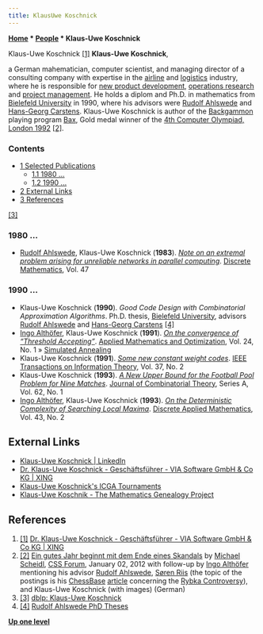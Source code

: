 ```yaml
---
title: KlausUwe Koschnick
---
```

**[Home](Home "Home") \* [People](People "People") \* Klaus-Uwe Koschnick**



 [](https://www.xing.com/profile/KlausUwe_Koschnick) Klaus-Uwe Koschnick <a id="cite-note-1" href="#cite-ref-1">[1]</a> 
**Klaus-Uwe Koschnick**,  

a German mahematician, computer scientist, and managing director of a consulting company with expertise in the [airline](https://en.wikipedia.org/wiki/Airline) and [logistics](https://en.wikipedia.org/wiki/Logistics) industry, where he is responsible for [new product development](https://en.wikipedia.org/wiki/New_product_development), [operations research](https://en.wikipedia.org/wiki/Operations_research) and [project management](https://en.wikipedia.org/wiki/Project_management). 
He holds a diplom and Ph.D. in mathematics from [Bielefeld University](https://en.wikipedia.org/wiki/Bielefeld_University) in 1990, where his advisors were [Rudolf Ahlswede](Mathematician#Ahlswede "Mathematician") and [Hans-Georg Carstens](Mathematician#HGCarstens "Mathematician"). 
Klaus-Uwe Koschnick is author of the [Backgammon](Backgammon "Backgammon") playing program [Bax](https://www.game-ai-forum.org/icga-tournaments/program.php?id=266), Gold medal winner of the [4th Computer Olympiad, London 1992](4th_Computer_Olympiad#Backgammon "4th Computer Olympiad") <a id="cite-note-2" href="#cite-ref-2">[2]</a>.



### Contents


* [1 Selected Publications](#selected-publications)
	+ [1.1 1980 ...](#1980-...)
	+ [1.2 1990 ...](#1990-...)
* [2 External Links](#external-links)
* [3 References](#references)






<a id="cite-note-3" href="#cite-ref-3">[3]</a>



### 1980 ...


* [Rudolf Ahlswede](Mathematician#Ahlswede "Mathematician"), Klaus-Uwe Koschnick (**1983**). *[Note on an extremal problem arising for unreliable networks in parallel computing](https://pub.uni-bielefeld.de/publication/1775100)*. [Discrete Mathematics](https://en.wikipedia.org/wiki/Discrete_Mathematics_(journal)), Vol. 47


### 1990 ...


* Klaus-Uwe Koschnick (**1990**). *Good Code Design with Combinatorial Approximation Algorithms*. Ph.D. thesis, [Bielefeld University](https://en.wikipedia.org/wiki/Bielefeld_University), advisors [Rudolf Ahlswede](Mathematician#Ahlswede "Mathematician") and [Hans-Georg Carstens](Mathematician#HGCarstens "Mathematician") <a id="cite-note-4" href="#cite-ref-4">[4]</a>
* [Ingo Althöfer](Ingo_Alth%C3%B6fer "Ingo Althöfer"), Klaus-Uwe Koschnick (**1991**). *[On the convergence of “Threshold Accepting”](https://link.springer.com/article/10.1007/BF01447741)*. [Applied Mathematics and Optimization](https://link.springer.com/journal/245), Vol. 24, No. 1 » [Simulated Annealing](Simulated_Annealing "Simulated Annealing")
* Klaus-Uwe Koschnick (**1991**). *[Some new constant weight codes](https://ieeexplore.ieee.org/document/75255/)*. [IEEE Transactions on Information Theory](IEEE#TIT "IEEE"), Vol. 37, No. 2
* Klaus-Uwe Koschnick (**1993**). *[A New Upper Bound for the Football Pool Problem for Nine Matches](https://www.sciencedirect.com/science/article/pii/009731659390079N)*. [Journal of Combinatorial Theory](https://en.wikipedia.org/wiki/Journal_of_Combinatorial_Theory), Series A, Vol. 62, No. 1
* [Ingo Althöfer](Ingo_Alth%C3%B6fer "Ingo Althöfer"), Klaus-Uwe Koschnick (**1993**). *[On the Deterministic Complexity of Searching Local Maxima](https://www.researchgate.net/publication/220567214_On_the_Deterministic_Complexity_of_Searching_Local_Maxima)*. [Discrete Applied Mathematics](https://en.wikipedia.org/wiki/Discrete_Applied_Mathematics), Vol. 43, No. 2


## External Links


* [Klaus-Uwe Koschnick | LinkedIn](https://www.linkedin.com/in/klaus-uwe-koschnick-6b888768)
* [Dr. Klaus-Uwe Koschnick - Geschäftsführer - VIA Software GmbH & Co KG | XING](https://www.xing.com/profile/KlausUwe_Koschnick)
* [Klaus-Uwe Koschnick's ICGA Tournaments](https://www.game-ai-forum.org/icga-tournaments/person.php?id=259)
* [Klaus-Uwe Koschnik - The Mathematics Genealogy Project](https://www.genealogy.math.ndsu.nodak.edu/id.php?id=57938)


## References


1. <a id="cite-ref-1" href="#cite-note-1">[1]</a> [Dr. Klaus-Uwe Koschnick - Geschäftsführer - VIA Software GmbH & Co KG | XING](https://www.xing.com/profile/KlausUwe_Koschnick)
 2. <a id="cite-ref-2" href="#cite-note-2">[2]</a> [Ein gutes Jahr beginnt mit dem Ende eines Skandals](http://forum.computerschach.de/cgi-bin/mwf/topic_show.pl?tid=4320) by [Michael Scheidl](index.php?title=Michael_Scheidl&action=edit&redlink=1 "Michael Scheidl (page does not exist)"), [CSS Forum](Computer_Chess_Forums "Computer Chess Forums"), January 02, 2012 with follow-up by [Ingo Althöfer](Ingo_Alth%C3%B6fer "Ingo Althöfer") mentioning his advisor [Rudolf Ahlswede](Mathematician#Ahlswede "Mathematician"), [Søren Riis](S%C3%B8ren_Riis "Søren Riis") (the topic of the postings is his [ChessBase](ChessBase "ChessBase") [article](S%C3%B8ren_Riis#Miscarriage "Søren Riis") concerning the [Rybka Controversy](Rybka_Controversy "Rybka Controversy")), and Klaus-Uwe Koschnick (with images) (German) 
3. <a id="cite-ref-3" href="#cite-note-3">[3]</a> [dblp: Klaus-Uwe Koschnick](https://dblp.uni-trier.de/pers/hd/k/Koschnick:Klaus=Uwe)
4. <a id="cite-ref-4" href="#cite-note-4">[4]</a> [Rudolf Ahlswede PhD Theses](https://www.math.uni-bielefeld.de/ahlswede/arbeiten/index1.html)

**[Up one level](People "People")**







 
